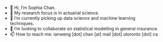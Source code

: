 - 👋 Hi, I’m Sophia Chan.
- 👀 My research focus is in actuarial science.
- 🌱 I’m currently picking up data science and machine learning techniques.
- 💞️ I’m looking to collaborate on statistical modelling in general insurance.
- 📫 How to reach me: ianweng [dot] chan [at] mail [dot] utoronto [dot] ca

<!---
ianwengchan/ianwengchan is a ✨ special ✨ repository because its `README.md` (this file) appears on your GitHub profile.
You can click the Preview link to take a look at your changes.
--->
